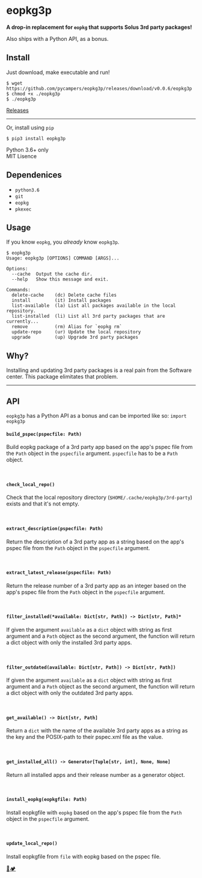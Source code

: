 # eopkg3p

**A drop-in replacement for `eopkg` that supports Solus 3rd party packages!**

Also ships with a Python API, as a bonus.

## Install

Just download, make executable and run!

```
$ wget https://github.com/pycampers/eopkg3p/releases/download/v0.0.6/eopkg3p
$ chmod +x ./eopkg3p
$ ./eopkg3p
```

[Releases](https://github.com/pycampers/eopkg3p/releases)

---

Or, install using `pip`

```
$ pip3 install eopkg3p
```

Python 3.6+ only    
MIT Lisence

## Dependenices

- `python3.6`
- `git`
- `eopkg`
- `pkexec`


## Usage

If you know `eopkg`, you _already_ know `eopkg3p`.

```
$ eopkg3p 
Usage: eopkg3p [OPTIONS] COMMAND [ARGS]...

Options:
  --cache  Output the cache dir.
  --help   Show this message and exit.

Commands:
  delete-cache    (dc) Delete cache files
  install         (it) Install packages
  list-available  (la) List all packages available in the local repository.
  list-installed  (li) List all 3rd party packages that are currently...
  remove          (rm) Alias for `eopkg rm`
  update-repo     (ur) Update the local repository
  upgrade         (up) Upgrade 3rd party packages
```

## Why?

Installing and updating 3rd party packages is a real pain from the Software center. 
This package elimitates that problem.

---

## API
`eopkg3p` has a Python API as a bonus and can be imported like so:
`import eopkg3p`


#### `build_pspec(pspecfile: Path)`
Build eopkg package of a 3rd party app based on the app's pspec file from the `Path` object in the `pspecfile` argument.
`pspecfile` has to be a `Path` object.

&nbsp;
#### `check_local_repo()`
Check that the local repository directory (`$HOME/.cache/eopkg3p/3rd-party`) exists and that it's not empty.

&nbsp;
#### `extract_description(pspecfile: Path)`
Return the description of a 3rd party app as a string based on the app's pspec file from the `Path` object in the `pspecfile` argument.

&nbsp;
#### `extract_latest_release(pspecfile: Path)`
Return the release number of a 3rd party app as an integer based on the app's pspec file from the `Path` object in the `pspecfile` argument.

&nbsp;
#### `filter_installed(*available: Dict[str, Path]) -> Dict[str, Path]*`
If given the argument `available` as a `dict` object with string as first argument and a `Path` object as the second argument, the function will return a dict object with only the installed 3rd party apps.

&nbsp;
#### `filter_outdated(available: Dict[str, Path]) -> Dict[str, Path])`
If given the argument `available` as a `dict` object with string as first argument and a `Path` object as the second argument, the function will return a dict object with only the outdated 3rd party apps.

&nbsp;
#### `get_available() -> Dict[str, Path]`
Return a `dict` with the name of the available 3rd party apps as a string as the key and the POSIX-path to their pspec.xml file as the value.

&nbsp;
#### `get_installed_all() -> Generator[Tuple[str, int], None, None]`
Return all installed apps and their release number as a generator object.

&nbsp;
#### `install_eopkg(eopkgfile: Path)`
Install eopkgfile with `eopkg` based on the app's pspec file from the `Path` object in the `pspecfile` argument.

&nbsp;
#### `update_local_repo()`
Install eopkgfile from `file` with eopkg based on the pspec file.


[🐍🏕](http://www.pycampers.com/)
